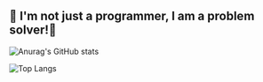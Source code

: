 ## 👐 I'm not just a programmer, I am a problem solver!👋

![Anurag's GitHub stats](https://github-readme-stats.vercel.app/api?username=chorongfire33&show_icons=true&theme=dracula)


![Top Langs](https://github-readme-stats.vercel.app/api/top-langs/?username=chorongfire33&theme=dracula)

<!--
**chorongfire33/chorongfire33** is a ✨ _special_ ✨ repository because its `README.md` (this file) appears on your GitHub profile.

Here are some ideas to get you started:

- 🔭 I’m currently working on ...
- 🌱 I’m currently learning ...
- 👯 I’m looking to collaborate on ...
- 🤔 I’m looking for help with ...
- 💬 Ask me about ...
- 📫 How to reach me: ...
- 😄 Pronouns: ...
- ⚡ Fun fact: ...
-->
